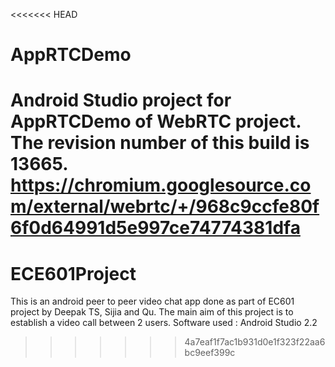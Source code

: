 <<<<<<< HEAD
# AppRTCDemo

Android Studio project for AppRTCDemo of WebRTC project. The revision number of this build is 13665.
https://chromium.googlesource.com/external/webrtc/+/968c9ccfe80f6f0d64991d5e997ce74774381dfa
=======
# ECE601Project
This is an android peer to peer video chat app done as part of EC601 project by Deepak TS, Sijia and Qu. The main aim of this project is to establish a video call between 2 users. 
Software used : Android Studio 2.2
>>>>>>> 4a7eaf1f7ac1b931d0e1f323f22aa6bc9eef399c
